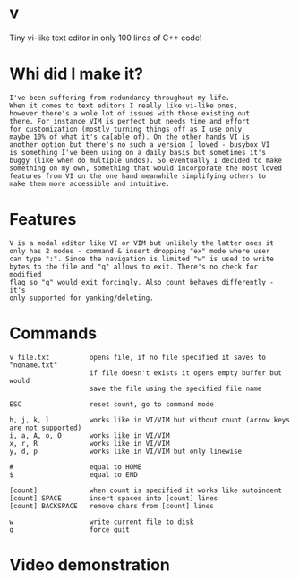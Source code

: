 # v
Tiny vi-like text editor in only 100 lines of C++ code!

# Whi did I make it?
    I've been suffering from redundancy throughout my life.
    When it comes to text editors I really like vi-like ones,
    however there's a wole lot of issues with those existing out
    there. For instance VIM is perfect but needs time and effort
    for customization (mostly turning things off as I use only
    maybe 10% of what it's ca[able of). On the other hands VI is    
    another option but there's no such a version I loved - busybox VI
    is something I've been using on a daily basis but sometimes it's
    buggy (like when do multiple undos). So eventually I decided to make
    something on my own, something that would incorporate the most loved
    features from VI on the one hand meanwhile simplifying others to
    make them more accessible and intuitive.

# Features
    V is a modal editor like VI or VIM but unlikely the latter ones it
    only has 2 modes - command & insert dropping "ex" mode where user
    can type ":". Since the navigation is limited "w" is used to write
    bytes to the file and "q" allows to exit. There's no check for modified
    flag so "q" would exit forcingly. Also count behaves differently - it's
    only supported for yanking/deleting.

# Commands
    v file.txt          opens file, if no file specified it saves to "noname.txt"
                        if file doesn't exists it opens empty buffer but would
                        save the file using the specified file name

    ESC                 reset count, go to command mode

    h, j, k, l          works like in VI/VIM but without count (arrow keys are not supported)
    i, a, A, o, O       works like in VI/VIM
    x, r, R             works like in VI/VIM
    y, d, p             works like in VI/VIM but only linewise
    
    #                   equal to HOME
    $                   equal to END

    [count]             when count is specified it works like autoindent
    [count] SPACE       insert spaces into [count] lines 
    [count] BACKSPACE   remove chars from [count] lines
 
    w                   write current file to disk
    q                   force quit

# Video demonstration

